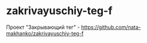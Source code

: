 # zakrivayuschiy-teg-f
Проект "Закрывающий тег" - https://github.com/nata-makhanko/zakrivayuschiy-teg-f
